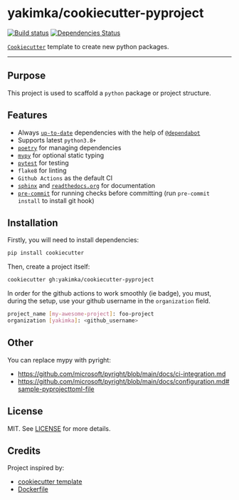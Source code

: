 # yakimka/cookiecutter-pyproject

[![Build status](https://github.com/yakimka/cookiecutter-pyproject/workflows/test/badge.svg?branch=master&event=push)](https://github.com/yakimka/cookiecutter-pyproject/actions?query=workflow%3Atest)
[![Dependencies Status](https://img.shields.io/badge/dependencies-up%20to%20date-brightgreen.svg)](https://github.com/yakimka/cookiecutter-pyproject/pulls?utf8=%E2%9C%93&q=is%3Apr%20author%3Aapp%2Fdependabot)

[`Cookiecutter`](https://cookiecutter.readthedocs.io/en/latest/) template to create new python packages.

---

## Purpose

This project is used to scaffold a `python` package or project structure.


## Features

- Always [`up-to-date`](https://github.com/yakimka/cookiecutter-pyproject/pulls?utf8=%E2%9C%93&q=is%3Apr%20author%3Aapp%2Fdependabot) dependencies with the help of [`@dependabot`](https://dependabot.com/)
- Supports latest `python3.8+`
- [`poetry`](https://github.com/python-poetry/poetry) for managing dependencies
- [`mypy`](https://mypy.readthedocs.io) for optional static typing
- [`pytest`](https://github.com/pytest-dev/pytest) for testing
- `flake8` for linting
- `Github Actions` as the default CI
- [`sphinx`](http://www.sphinx-doc.org/en/master/) and [`readthedocs.org`](https://readthedocs.org/) for documentation
- [`pre-commit`](https://pre-commit.com/) for running checks before committing (run `pre-commit install` to install git hook)



## Installation

Firstly, you will need to install dependencies:

```bash
pip install cookiecutter
```

Then, create a project itself:

```bash
cookiecutter gh:yakimka/cookiecutter-pyproject
```

In order for the github actions to work smoothly (ie badge), you must, during the setup, use your github username in the `organization` field.
```bash
project_name [my-awesome-project]: foo-project
organization [yakimka]: <github_username>
```


## Other

You can replace mypy with pyright:
- https://github.com/microsoft/pyright/blob/main/docs/ci-integration.md
- https://github.com/microsoft/pyright/blob/main/docs/configuration.md#sample-pyprojecttoml-file

## License

MIT. See [LICENSE](https://github.com/yakimka/cookiecutter-pyproject/blob/master/LICENSE) for more details.


## Credits

Project inspired by:

- [cookiecutter template](https://github.com/wemake-services/wemake-python-package)
- [Dockerfile](https://github.com/python-poetry/poetry/discussions/1879#discussioncomment-216865)
